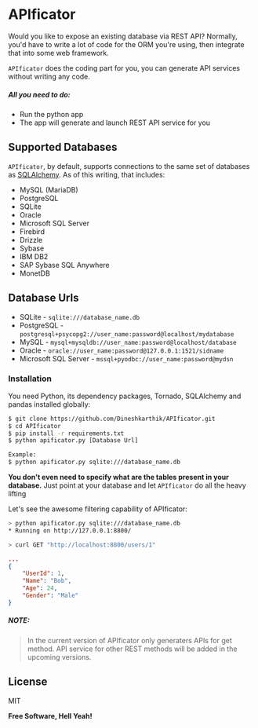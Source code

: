 # APIficator

Would you like to expose an existing database via REST API? Normally, you'd have to write a lot of code for the ORM you're using, then integrate that into some web framework. 

`APIficator` does the coding part for you, you can generate API services without writing any code.

##### All you need to do:
  - Run the python app
  - The app will generate and launch REST API service for you
 

Supported Databases
------------------

`APIficator`, by default, supports connections to the same set of databases as
[SQLAlchemy](http://www.sqlalchemy.org). As of this writing, that includes:

* MySQL (MariaDB)
* PostgreSQL
* SQLite
* Oracle
* Microsoft SQL Server
* Firebird
* Drizzle
* Sybase
* IBM DB2
* SAP Sybase SQL Anywhere
* MonetDB

Database Urls
-------------
* SQLite - `sqlite:///database_name.db`
* PostgreSQL - `postgresql+psycopg2://user_name:password@localhost/mydatabase`
* MySQL - `mysql+mysqldb://user_name:password@localhost/database`
* Oracle - `oracle://user_name:password@127.0.0.1:1521/sidname`
* Microsoft SQL Server - `mssql+pyodbc://user_name:password@mydsn`

### Installation

You need Python, its dependency packages,  Tornado, SQLAlchemy and pandas installed globally:

```sh
$ git clone https://github.com/Dineshkarthik/APIficator.git
$ cd APIficator
$ pip install -r requirements.txt
$ python apificator.py [Database Url]

Example:
$ python apificator.py sqlite:///database_name.db
```
**You don't even need to specify what are the tables present in your database.** 
 Just point at your database and let `APIficator` do all the heavy lifting

Let's see the awesome filtering capability of APIficator:

```sh
> python apificator.py sqlite:///database_name.db
* Running on http://127.0.0.1:8800/

> curl GET "http://localhost:8800/users/1"
```

```json
...
{
    "UserId": 1,
    "Name": "Bob",
    "Age": 24,
    "Gender": "Male"
}
```
##### NOTE:
> In the current version of APIficator only generaters APIs for get method. API service for other REST methods will be added in the upcoming versions.


License
----

MIT


**Free Software, Hell Yeah!**
